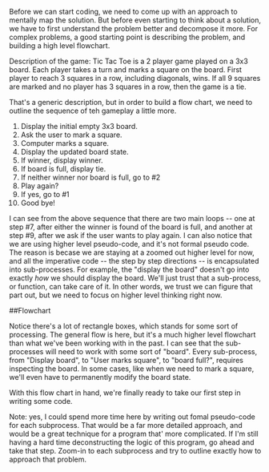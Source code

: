 Before we can start coding, we need to come up with an approach to mentally map the solution. But before even starting to think about a solution, we have to first understand the problem better and decompose it more. For complex problems, a good starting point is describing the problem, and building a high level flowchart.

Description of the game:
Tic Tac Toe is a 2 player game played on a 3x3 board. Each player takes a turn and
marks a square on the board. First player to reach 3 squares in a row, including diagonals,
wins. If all 9 squares are marked and no player has 3 squares in a row, then the game is a tie.

That's a generic description, but in order to build a flow chart, we need to outline the sequence of teh gameplay a little more. 

1. Display the initial empty 3x3 board.
2. Ask the user to mark a square.
3. Computer marks a square.
4. Display the updated board state.
5. If winner, display winner.
6. If board is full, display tie.
7. If neither winner nor board is full, go to #2
8. Play again?
9. If yes, go to #1
10. Good bye!

I can see from the above sequence that there are two main loops -- one at step #7, after either the winner is found of the board is full, and another at step #9, after we ask if the user wants to play again. I  can also notice that we are using higher level pseudo-code, and it's not formal pseudo code. The reason is becase we are staying at a zoomed out higher level for now, and all the imperative code -- the step by step directions -- is encapsulated into sub-processes. For example, the "display the board" doesn't go into exactly *how* we should display the board. We'll just trust that a sub-process, or function, can take care of it. In other words, we trust we can figure that part out, but we need to focus on higher level thinking right now.

##Flowchart

Notice there's a lot of rectangle boxes, which stands for some sort of processing. The general flow is here, but it's a much higher level flowchart than what we've been working with in the past.  I can see that the sub-processes will need to work with some sort of "board". Every sub-process, from "Display board", to "User marks square", to "board full?", requires inspecting the board.  In some cases, like when we need to mark a square, we'll even have to permanently modify the board state.

With this flow chart in hand, we're finally ready to take our first step in writing some code. 

Note: yes, I could spend more time here by writing out fomal pseudo-code for each subprocess.  That would be a far more detailed approach, and would be a great technique for a program that' more complicated.  If I'm still having a hard time deconstructing the logic of this program, go ahead and take that step.  Zoom-in to each subprocess and try to outline exactly how to approach that problem.